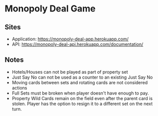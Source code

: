 # Monopoly Deal Game

## Sites

- Application: https://monopoly-deal-app.herokuapp.com/
- API: https://monopoly-deal-api.herokuapp.com/documentation/


## Notes
- Hotels/Houses can not be played as part of property set
- Just Say No can not be used as a counter to an existing Just Say No
- Moving cards between sets and rotating cards are not considered actions
- Full Sets must be broken when player doesn't have enough to pay.
- Property Wild Cards remain on the field even after the parent card is stolen. Player has the option to resign it to a different set on the next turn.
